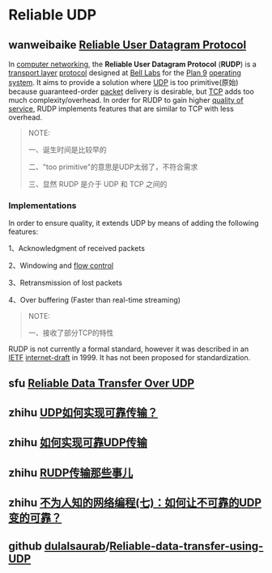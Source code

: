 # Reliable UDP



## wanweibaike [Reliable User Datagram Protocol](https://en.wanweibaike.com/wiki-Reliable%20User%20Datagram%20Protocol)

In [computer networking](https://en.wanweibaike.com/wiki-Computer_network), the **Reliable User Datagram Protocol** (**RUDP**) is a [transport layer](https://en.wanweibaike.com/wiki-Transport_layer) [protocol](https://en.wanweibaike.com/wiki-Communications_protocol) designed at [Bell Labs](https://en.wanweibaike.com/wiki-Bell_Labs) for the [Plan 9](https://en.wanweibaike.com/wiki-Plan_9_from_Bell_Labs) [operating system](https://en.wanweibaike.com/wiki-Operating_system). It aims to provide a solution where [UDP](https://en.wanweibaike.com/wiki-User_Datagram_Protocol) is too primitive(原始) because guaranteed-order [packet](https://en.wanweibaike.com/wiki-Packet_(information_technology)) delivery is desirable, but [TCP](https://en.wanweibaike.com/wiki-Transmission_Control_Protocol) adds too much complexity/overhead. In order for RUDP to gain higher [quality of service](https://en.wanweibaike.com/wiki-Quality_of_service_requirements), RUDP implements features that are similar to TCP with less overhead.

> NOTE: 
>
> 一、诞生时间是比较早的
>
> 二、"too primitive"的意思是UDP太弱了，不符合需求
>
> 三、显然 RUDP 是介于 UDP 和 TCP 之间的

### Implementations

In order to ensure quality, it extends UDP by means of adding the following features:

1、Acknowledgment of received packets

2、Windowing and [flow control](https://en.wanweibaike.com/wiki-Flow_control_(data))

3、Retransmission of lost packets

4、Over buffering (Faster than real-time streaming)

> NOTE: 
>
> 一、接收了部分TCP的特性

RUDP is not currently a formal standard, however it was described in an [IETF](https://en.wanweibaike.com/wiki-Internet_Engineering_Task_Force) [internet-draft](http://tools.ietf.org/html/draft-ietf-sigtran-reliable-udp) in 1999. It has not been proposed for standardization.

## sfu [Reliable Data Transfer Over UDP](https://coursys.sfu.ca/2017sp-cmpt-471-d1/pages/Prj2/view)



## zhihu [UDP如何实现可靠传输？](https://www.zhihu.com/question/283995548?sort=created)

## zhihu [如何实现可靠UDP传输](https://zhuanlan.zhihu.com/p/129218784)

## zhihu [RUDP传输那些事儿](https://zhuanlan.zhihu.com/p/30770889)

## zhihu [不为人知的网络编程(七)：如何让不可靠的UDP变的可靠？](https://zhuanlan.zhihu.com/p/32469813)

## github [dulalsaurab](https://github.com/dulalsaurab)/**[Reliable-data-transfer-using-UDP](https://github.com/dulalsaurab/Reliable-data-transfer-using-UDP)**



